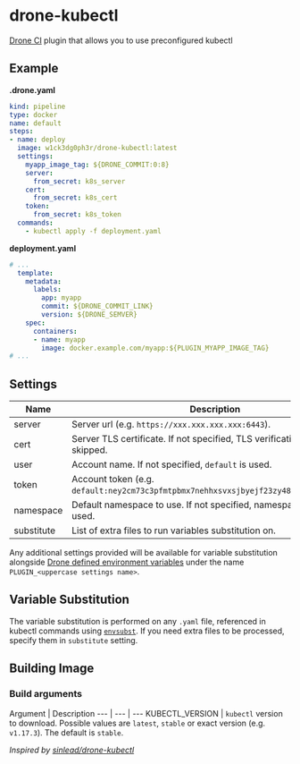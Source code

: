 # drone-kubectl

[Drone CI](https://drone.io/) plugin that allows you to use preconfigured kubectl

## Example

**.drone.yaml**

```yaml
kind: pipeline
type: docker
name: default
steps:
- name: deploy
  image: w1ck3dg0ph3r/drone-kubectl:latest
  settings:
    myapp_image_tag: ${DRONE_COMMIT:0:8}
    server:
      from_secret: k8s_server
    cert:
      from_secret: k8s_cert
    token:
      from_secret: k8s_token
  commands:
    - kubectl apply -f deployment.yaml
```

**deployment.yaml**
```yaml
# ...
  template:
    metadata:
      labels:
        app: myapp
        commit: ${DRONE_COMMIT_LINK}
        version: ${DRONE_SEMVER}
    spec:
      containers:
      - name: myapp
        image: docker.example.com/myapp:${PLUGIN_MYAPP_IMAGE_TAG}
# ...
```

## Settings

Name | Description
--- | ---
server | Server url (e.g. `https://xxx.xxx.xxx.xxx:6443`).
cert | Server TLS certificate. If not specified, TLS verification will be skipped.
user | Account name. If not specified, `default` is used.
token | Account token (e.g. `default:ney2cm73c3pfmtpbmx7nehhxsvxsjbyejf23zy48jy8p2qfxhfgec2`)
namespace | Default namespace to use. If not specified, namespace `default` is used.
substitute | List of extra files to run variables substitution on.

Any additional settings provided will be available for variable substitution alongside [Drone defined environment variables](https://docker-runner.docs.drone.io/configuration/environment/variables/) under the name `PLUGIN_<uppercase settings name>`.

## Variable Substitution

The variable substitution is performed on any `.yaml` file, referenced in kubectl commands using [`envsubst`](https://linux.die.net/man/1/envsubst). If you need extra files to be processed, specify them in `substitute` setting.

## Building Image


### Build arguments

Argument | Description
--- | --- | ---
KUBECTL_VERSION | `kubectl` version to download. Possible values are `latest`, `stable` or exact version (e.g. `v1.17.3`). The default is `stable`.


*Inspired by [sinlead/drone-kubectl](https://github.com/sinlead/drone-kubectl)*